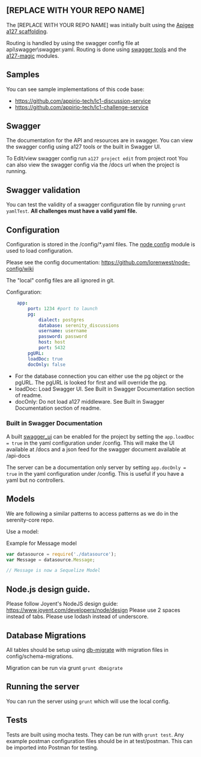 ## [REPLACE WITH YOUR REPO NAME]

The [REPLACE WITH YOUR REPO NAME] was initially built using the [Apigee a127 scaffolding](https://github.com/apigee-127/a127-documentation/wiki).

Routing is handled by using the swagger config file at api\swagger\swagger.yaml.
Routing is done using [swagger tools](https://github.com/apigee-127/swagger-tools) and the [a127-magic](https://github.com/apigee-127/magic) modules.

## Samples

You can see sample implementations of this code base:
* https://github.com/appirio-tech/lc1-discussion-service
* https://github.com/appirio-tech/lc1-challenge-service

## Swagger

The documentation for the API and resources are in swagger.  You can view the swagger config using a127 tools or the built in Swagger UI.

To Edit/view swagger config run ```a127 project edit``` from project root
You can also view the swagger config via the /docs url when the project is running.


## Swagger validation

You can test the validity of a swagger configuration file by running ```grunt yamlTest```.  **All challenges must have a valid yaml file.**


## Configuration

Configuration is stored in the /config/*.yaml files.  The [node config](https://github.com/lorenwest/node-config) module is used to load configuration.

Please see the config documentation:  https://github.com/lorenwest/node-config/wiki

The "local" config files are all ignored in git.

Configuration:

```yaml
    app:
        port: 1234 #port to launch
        pg:
            dialect: postgres
            database: serenity_discussions
            username: username
            password: password
            host: host
            port: 5432
        pgURL:
        loadDoc: true
        docOnly: false
```

* For the database connection you can either use the pg object or the pgURL.  The pgURL is looked for first and will override the pg.
* loadDoc:  Load Swagger UI. See Built in Swagger Documentation section of readme.
* docOnly:  Do not load a127 middleware.  See Built in Swagger Documentation section of readme.


### Built in Swagger Documentation

A built [swagger_ui](https://github.com/wordnik/swagger-ui) can be enabled for the project by setting the ```app.loadDoc = true``` in the yaml configuration under /config.  This will make the UI available at /docs and a json feed for the swagger document available at /api-docs

The server can be a documentation only server by setting ```app.docOnly = true``` in the yaml configuration under /config.  This is useful if you have a yaml but no controllers.


## Models

We are following a similar patterns to access patterns as we do in the serenity-core repo.

Use a model:

Example for Message model

```javascript
var datasource = require('./datasource');
var Message = datasource.Message;

// Message is now a Sequelize Model
```

## Node.js design guide.

Please follow Joyent's NodeJS design guide:  https://www.joyent.com/developers/node/design
Please use 2 spaces instead of tabs.
Please use lodash instead of underscore.

## Database Migrations

All tables should be setup using [db-migrate](https://github.com/kunklejr/node-db-migrate) with migration files in config/schema-migrations.

Migration can be run via grunt ```grunt dbmigrate```

## Running the server

You can run the server using ```grunt``` which will use the local config.

## Tests

Tests are built using mocha tests.   They can be run with ```grunt test```.
Any example postman configuration files should be in at test/postman.  This can be imported into Postman for testing.
